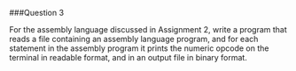###Question 3

For the assembly language discussed in Assignment 2, write a program that reads a file containing an assembly language program, 
and for each statement in the assembly program it prints the numeric opcode on the terminal in readable format, and in an output 
file in binary format.
